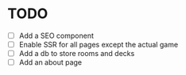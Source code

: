 # TODO

- [ ] Add a SEO component
- [ ] Enable SSR for all pages except the actual game
- [ ] Add a db to store rooms and decks
- [ ] Add an about page
